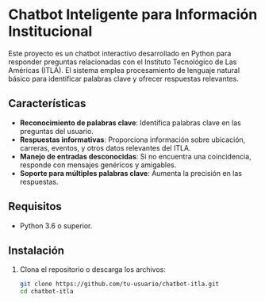 # Chatbot Inteligente para Información Institucional

Este proyecto es un chatbot interactivo desarrollado en Python para responder preguntas relacionadas con el Instituto Tecnológico de Las Américas (ITLA). El sistema emplea procesamiento de lenguaje natural básico para identificar palabras clave y ofrecer respuestas relevantes.

## Características

- **Reconocimiento de palabras clave**: Identifica palabras clave en las preguntas del usuario.
- **Respuestas informativas**: Proporciona información sobre ubicación, carreras, eventos, y otros datos relevantes del ITLA.
- **Manejo de entradas desconocidas**: Si no encuentra una coincidencia, responde con mensajes genéricos y amigables.
- **Soporte para múltiples palabras clave**: Aumenta la precisión en las respuestas.

## Requisitos

- Python 3.6 o superior.

## Instalación

1. Clona el repositorio o descarga los archivos:
   ```bash
   git clone https://github.com/tu-usuario/chatbot-itla.git
   cd chatbot-itla
